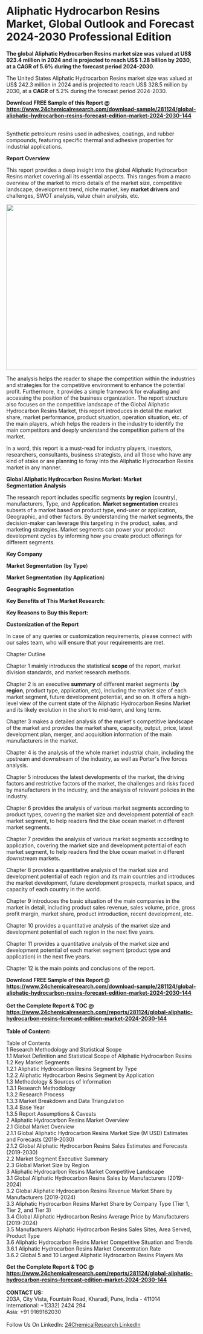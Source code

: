 <h1>Aliphatic Hydrocarbon Resins Market, Global Outlook and Forecast 2024-2030 Professional Edition</h1><p><strong>The global Aliphatic Hydrocarbon Resins market size was valued at US$ 923.4 million in 2024 and is projected to reach US$ 1.28 billion by 2030, at a CAGR of 5.6% during the forecast period 2024-2030.</strong></p><p>
</p><p>The United States Aliphatic Hydrocarbon Resins market size was valued at US$ 242.3 million in 2024 and is projected to reach US$ 328.5 million by 2030, at a <strong>CAGR</strong> of 5.2% during the forecast period 2024-2030.</p><div><b>Download FREE Sample of this Report @ 
            <a href="https://www.24chemicalresearch.com/download-sample/281124/global-aliphatic-hydrocarbon-resins-forecast-edition-market-2024-2030-144">
            https://www.24chemicalresearch.com/download-sample/281124/global-aliphatic-hydrocarbon-resins-forecast-edition-market-2024-2030-144</a></b></div><br><p>
</p><p>Synthetic petroleum resins used in adhesives, coatings, and rubber compounds, featuring specific thermal and adhesive properties for industrial applications.</p><p>
</p><p><strong>Report Overview</strong></p><p>
</p><p>This report provides a deep insight into the global Aliphatic Hydrocarbon Resins market covering all its essential aspects. This ranges from a macro overview of the market to micro details of the market size, competitive landscape, development trend, niche market, key <strong>market drivers</strong> and challenges, SWOT analysis, value chain analysis, etc.</p><p>
</p><p></p><p>
</p><p>
</p><p></p><p>
</p><p><img alt="" src="https://24chemicalresearch.com/assets/report-images/AliphaticHydrocarbon.png" style="height:439px; width:731px"></p><p>
</p><p>The analysis helps the reader to shape the competition within the industries and strategies for the competitive environment to enhance the potential profit. Furthermore, it provides a simple framework for evaluating and accessing the position of the business organization. The report structure also focuses on the competitive landscape of the Global Aliphatic Hydrocarbon Resins Market, this report introduces in detail the market share, market performance, product situation, operation situation, etc. of the main players, which helps the readers in the industry to identify the main competitors and deeply understand the competition pattern of the market.</p><p>
</p><p>In a word, this report is a must-read for industry players, investors, researchers, consultants, business strategists, and all those who have any kind of stake or are planning to foray into the Aliphatic Hydrocarbon Resins market in any manner.</p><p>
</p><p><strong>Global Aliphatic Hydrocarbon Resins Market: Market Segmentation Analysis</strong></p><p>
</p><p>The research report includes specific segments <strong>by region</strong> (country), manufacturers, Type, and Application. <strong>Market segmentation</strong> creates subsets of a market based on product type, end-user or application, Geographic, and other factors. By understanding the market segments, the decision-maker can leverage this targeting in the product, sales, and marketing strategies. Market segments can power your product development cycles by informing how you create product offerings for different segments.</p><p>
</p><p><strong>Key Company</strong></p><p>
</p><p>
</p><p><strong>Market Segmentation</strong> (<strong>by Type</strong>)</p><p>
</p><p>
</p><p><strong>Market Segmentation</strong> (<strong>by Application</strong>)</p><p>
</p><p>
</p><p><strong>Geographic Segmentation</strong></p><p>
</p><p>
</p><p><strong>Key Benefits of This Market Research:</strong></p><p>
</p><p>
</p><p><strong>Key Reasons to Buy this Report:</strong></p><p>
</p><p>
</p><p><strong>Customization of the Report</strong></p><p>
</p><p>In case of any queries or customization requirements, please connect with our sales team, who will ensure that your requirements are met.</p><p>
</p><p>Chapter Outline</p><p>
</p><p>Chapter 1 mainly introduces the statistical <strong>scope</strong> of the report, market division standards, and market research methods.</p><p>
</p><p>Chapter 2 is an executive <strong>summary</strong> of different market segments (<strong>by region</strong>, product type, application, etc), including the market size of each market segment, future development potential, and so on. It offers a high-level view of the current state of the Aliphatic Hydrocarbon Resins Market and its likely evolution in the short to mid-term, and long term.</p><p>
</p><p>Chapter 3 makes a detailed analysis of the market's competitive landscape of the market and provides the market share, capacity, output, price, latest development plan, merger, and acquisition information of the main manufacturers in the market.</p><p>
</p><p>Chapter 4 is the analysis of the whole market industrial chain, including the upstream and downstream of the industry, as well as Porter's five forces analysis.</p><p>
</p><p>Chapter 5 introduces the latest developments of the market, the driving factors and restrictive factors of the market, the challenges and risks faced by manufacturers in the industry, and the analysis of relevant policies in the industry.</p><p>
</p><p>Chapter 6 provides the analysis of various market segments according to product types, covering the market size and development potential of each market segment, to help readers find the blue ocean market in different market segments.</p><p>
</p><p>Chapter 7 provides the analysis of various market segments according to application, covering the market size and development potential of each market segment, to help readers find the blue ocean market in different downstream markets.</p><p>
</p><p>Chapter 8 provides a quantitative analysis of the market size and development potential of each region and its main countries and introduces the market development, future development prospects, market space, and capacity of each country in the world.</p><p>
</p><p>Chapter 9 introduces the basic situation of the main companies in the market in detail, including product sales revenue, sales volume, price, gross profit margin, market share, product introduction, recent development, etc.</p><p>
</p><p>Chapter 10 provides a quantitative analysis of the market size and development potential of each region in the next five years.</p><p>
</p><p>Chapter 11 provides a quantitative analysis of the market size and development potential of each market segment (product type and application) in the next five years.</p><p>
</p><p>Chapter 12 is the main points and conclusions of the report.</p><div><b>Download FREE Sample of this Report @ 
            <a href="https://www.24chemicalresearch.com/download-sample/281124/global-aliphatic-hydrocarbon-resins-forecast-edition-market-2024-2030-144">
            https://www.24chemicalresearch.com/download-sample/281124/global-aliphatic-hydrocarbon-resins-forecast-edition-market-2024-2030-144</a></b></div><br><div><b>Get the Complete Report & TOC @ 
            <a href="https://www.24chemicalresearch.com/reports/281124/global-aliphatic-hydrocarbon-resins-forecast-edition-market-2024-2030-144">
            https://www.24chemicalresearch.com/reports/281124/global-aliphatic-hydrocarbon-resins-forecast-edition-market-2024-2030-144</a></b></div><br>
            <b>Table of Content:</b><p>Table of Contents<br />
 1 Research Methodology and Statistical Scope<br />
 1.1 Market Definition and Statistical Scope of Aliphatic Hydrocarbon Resins<br />
 1.2 Key Market Segments<br />
 1.2.1 Aliphatic Hydrocarbon Resins Segment by Type<br />
 1.2.2 Aliphatic Hydrocarbon Resins Segment by Application<br />
 1.3 Methodology & Sources of Information<br />
 1.3.1 Research Methodology<br />
 1.3.2 Research Process<br />
 1.3.3 Market Breakdown and Data Triangulation<br />
 1.3.4 Base Year<br />
 1.3.5 Report Assumptions & Caveats<br />
 2 Aliphatic Hydrocarbon Resins Market Overview<br />
 2.1 Global Market Overview<br />
 2.1.1 Global Aliphatic Hydrocarbon Resins Market Size (M USD) Estimates and Forecasts (2019-2030)<br />
 2.1.2 Global Aliphatic Hydrocarbon Resins Sales Estimates and Forecasts (2019-2030)<br />
 2.2 Market Segment Executive Summary<br />
 2.3 Global Market Size by Region<br />
 3 Aliphatic Hydrocarbon Resins Market Competitive Landscape<br />
 3.1 Global Aliphatic Hydrocarbon Resins Sales by Manufacturers (2019-2024)<br />
 3.2 Global Aliphatic Hydrocarbon Resins Revenue Market Share by Manufacturers (2019-2024)<br />
 3.3 Aliphatic Hydrocarbon Resins Market Share by Company Type (Tier 1, Tier 2, and Tier 3)<br />
 3.4 Global Aliphatic Hydrocarbon Resins Average Price by Manufacturers (2019-2024)<br />
 3.5 Manufacturers Aliphatic Hydrocarbon Resins Sales Sites, Area Served, Product Type<br />
 3.6 Aliphatic Hydrocarbon Resins Market Competitive Situation and Trends<br />
 3.6.1 Aliphatic Hydrocarbon Resins Market Concentration Rate<br />
 3.6.2 Global 5 and 10 Largest Aliphatic Hydrocarbon Resins Players Ma</p><div><b>Get the Complete Report & TOC @ 
            <a href="https://www.24chemicalresearch.com/reports/281124/global-aliphatic-hydrocarbon-resins-forecast-edition-market-2024-2030-144">
            https://www.24chemicalresearch.com/reports/281124/global-aliphatic-hydrocarbon-resins-forecast-edition-market-2024-2030-144</a></b></div><br><b>CONTACT US:</b><br>
            203A, City Vista, Fountain Road, Kharadi, Pune, India - 411014<br>
            International: +1(332) 2424 294<br>
            Asia: +91 9169162030 <br><br>
            Follow Us On LinkedIn: <a href="https://www.linkedin.com/company/24chemicalresearch/">24ChemicalResearch LinkedIn</a>